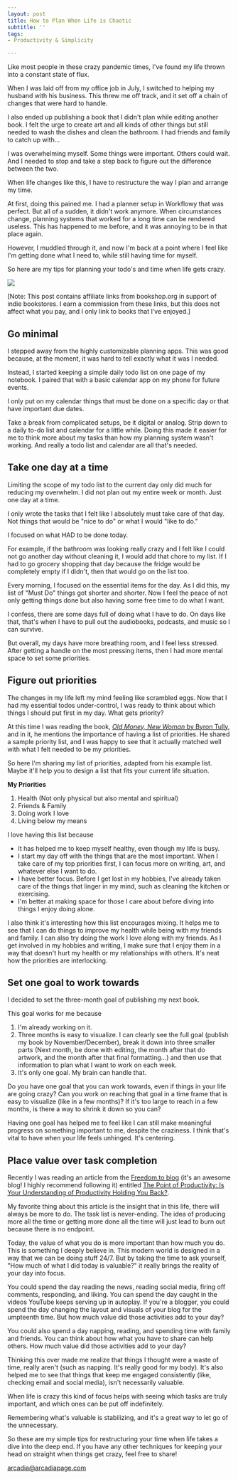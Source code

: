```yaml
---
layout: post
title: How to Plan When Life is Chaotic
subtitle: ''
tags:
- Productivity & Simplicity

---
```

Like most people in these crazy pandemic times, I've found my life thrown into a constant state of flux.

When I was laid off from my office job in July, I switched to helping my husband with his business. This threw me off track, and it set off a chain of changes that were hard to handle.

I also ended up publishing a book that I didn't plan while editing another book. I felt the urge to create art and all kinds of other things but still needed to wash the dishes and clean the bathroom. I had friends and family to catch up with...

I was overwhelming myself. Some things were important. Others could wait. And I needed to stop and take a step back to figure out the difference between the two.

When life changes like this, I have to restructure the way I plan and arrange my time.

At first, doing this pained me.  I had a planner setup in Workflowy that was perfect. But all of a sudden, it didn't work anymore. When circumstances change, planning systems that worked for a long time can be rendered useless. This has happened to me before, and it was annoying to be in that place again.

However, I muddled through it, and now I'm back at a point where I feel like I'm getting done what I need to, while still having time for myself.

So here are my tips for planning your todo's and time when life gets crazy.

![](/uploads/how-plan-when-life-is-chaotic.png)

\[Note: This post contains affiliate links from bookshop.org in support of indie bookstores. I earn a commission from these links, but this does not affect what you pay, and I only link to books that I’ve enjoyed.\]

## Go minimal

I stepped away from the highly customizable planning apps. This was good because, at the moment, it was hard to tell exactly what it was I needed.

Instead, I started keeping a simple daily todo list on one page of my notebook. I paired that with a basic calendar app on my phone for future events.

I only put on my calendar things that must be done on a specific day or that have important due dates.

Take a break from complicated setups, be it digital or analog. Strip down to a daily to-do list and calendar for a little while. Doing this made it easier for me to think more about my tasks than how my planning system wasn't working. And really a todo list and calendar are all that's needed.

## Take one day at a time

Limiting the scope of my todo list to the current day only did much for reducing my overwhelm. I did not plan out my entire week or month. Just one day at a time.

I only wrote the tasks that I felt like I absolutely must take care of that day. Not things that would be "nice to do" or what I would "like to do."

I focused on what HAD to be done today.

For example, if the bathroom was looking really crazy and I felt like I could not go another day without cleaning it, I would add that chore to my list.  If I had to go grocery shopping that day because the fridge would be completely empty if I didn't, then that would go on the list too.

Every morning, I focused on the essential items for the day.  As I did this, my list of "Must Do" things got shorter and shorter. Now I feel the peace of not only getting things done but also having some free time to do what I want.

I confess, there are some days full of doing what I have to do. On days like that, that's when I have to pull out the audiobooks, podcasts, and music so I can survive.

But overall, my days have more breathing room, and I feel less stressed. After getting a handle on the most pressing items, then I had more mental space to set some priorities.

## Figure out priorities

The changes in my life left my mind feeling like scrambled eggs.  Now that I had my essential todos under-control, I was ready to think about which things I should put first in my day. What gets priority?

At this time I was reading the book, [_Old Money, New Woman_ by Byron Tully](https://bookshop.org/a/8232/9781950118007), and in it, he mentions the importance of having a list of priorities. He shared a sample priority list, and I was happy to see that it actually matched well with what I felt needed to be my priorities.

So here I'm sharing my list of priorities, adapted from his example list. Maybe it'll help you to design a list that fits your current life situation.

**My Priorities**

1. Health (Not only physical but also mental and spiritual)
2. Friends & Family
3. Doing work I love
4. Living below my means

I love having this list because

* It has helped me to keep myself healthy, even though my life is busy.
* I start my day off with the things that are the most important. When I take care of my top priorities first, I can focus more on writing, art, and whatever else I want to do.
* I have better focus. Before I get lost in my hobbies, I've already taken care of the things that linger in my mind, such as cleaning the kitchen or exercising.
* I'm better at making space for those I care about before diving into things I enjoy doing alone.

I also think it's interesting how this list encourages mixing. It helps me to see that I can do things to improve my health while being with my friends and family. I can also try doing the work I love along with my friends. As I get involved in my hobbies and writing, I make sure that I enjoy them in a way that doesn't hurt my health or my relationships with others. It's neat how the priorities are interlocking.

## Set one goal to work towards

I decided to set the three-month goal of publishing my next book.

This goal works for me because

1. I'm already working on it.
2. Three months is easy to visualize. I can clearly see the full goal (publish my book by November/December), break it down into three smaller parts (Next month, be done with editing, the month after that do artwork, and the month after that final formatting...) and then use that information to plan what I want to work on each week.
3. It's only one goal. My brain can handle that.

Do you have one goal that you can work towards, even if things in your life are going crazy? Can you work on reaching that goal in a time frame that is easy to visualize (like in a few months)? If it's too large to reach in a few months, is there a way to shrink it down so you can?

Having one goal has helped me to feel like I can still make meaningful progress on something important to me, despite the craziness. I think that's vital to have when your life feels unhinged.  It's centering.

## Place value over task completion

Recently I was reading an article from the [Freedom.to blog](https://freedom.to/blog/) (it's an awesome blog! I highly recommend following it) entitled [The Point of Productivity: Is Your Understanding of Productivity Holding You Back?](https://freedom.to/blog/the-point-of-productivity-is-your-understanding-of-productivity-holding-you-back).

My favorite thing about this article is the insight that in this life, there will always be more to do. The task list is never-ending. The idea of producing more all the time or getting more done all the time will just lead to burn out because there is no endpoint.

Today, the value of what you do is more important than how much you do. This is something I deeply believe in. This modern world is designed in a way that we can be doing stuff 24/7. But by taking the time to ask yourself, "How much of what I did today is valuable?" it really brings the reality of your day into focus.

You could spend the day reading the news, reading social media, firing off comments, responding, and liking. You can spend the day caught in the videos YouTube keeps serving up in autoplay. If you're a blogger, you could spend the day changing the layout and visuals of your blog for the umpteenth time. But how much value did those activities add to your day?

You could also spend a day napping, reading, and spending time with family and friends. You can think about how what you have to share can help others. How much value did those activities add to your day?

Thinking this over made me realize that things I thought were a waste of time, really aren't (such as napping. It's really good for my body). It's also helped me to see that things that keep me engaged consistently (like, checking email and social media), isn't necessarily valuable.

When life is crazy this kind of focus helps with seeing which tasks are truly important, and which ones can be put off indefinitely.

Remembering what's valuable is stabilizing, and it's a great way to let go of the unnecessary.

So these are my simple tips for restructuring your time when life takes a dive into the deep end. If you have any other techniques for keeping your head on straight when things get crazy, feel free to share!

[arcadia@arcadiapage.com](mailto:arcadia@arcadiapage.com)
